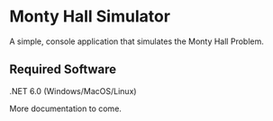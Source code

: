# Monty Hall Simulator

A simple, console application that simulates the Monty Hall Problem.

## Required Software

.NET 6.0 (Windows/MacOS/Linux)


More documentation to come.